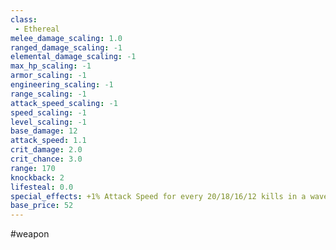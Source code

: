 ```yaml
---
class: 
 - Ethereal
melee_damage_scaling: 1.0
ranged_damage_scaling: -1
elemental_damage_scaling: -1
max_hp_scaling: -1
armor_scaling: -1
engineering_scaling: -1
range_scaling: -1
attack_speed_scaling: -1
speed_scaling: -1
level_scaling: -1
base_damage: 12
attack_speed: 1.1
crit_damage: 2.0
crit_chance: 3.0
range: 170
knockback: 2
lifesteal: 0.0
special_effects: +1% Attack Speed for every 20/18/16/12 kills in a wave with this weapon
base_price: 52
---
```

#weapon